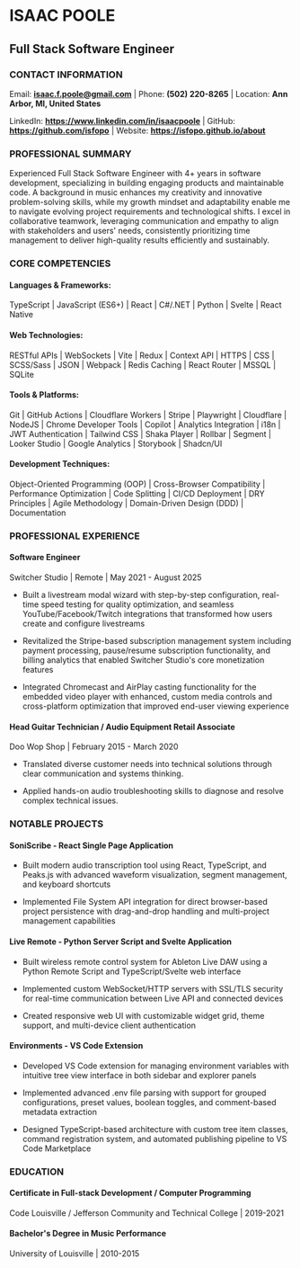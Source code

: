 # ISAAC POOLE
## Full Stack Software Engineer

### CONTACT INFORMATION

Email: **isaac.f.poole@gmail.com** | Phone: **(502) 220-8265** | Location: **Ann Arbor, MI, United States**

LinkedIn: **https://www.linkedin.com/in/isaacpoole** | GitHub: **https://github.com/isfopo** | Website: **https://isfopo.github.io/about**

### PROFESSIONAL SUMMARY

Experienced Full Stack Software Engineer with 4+ years in software development, specializing in building engaging products and maintainable code. A background in music enhances my creativity and innovative problem-solving skills, while my growth mindset and adaptability enable me to navigate evolving project requirements and technological shifts. I excel in collaborative teamwork, leveraging communication and empathy to align with stakeholders and users' needs,  consistently prioritizing time management to deliver high-quality results efficiently and sustainably.

### CORE COMPETENCIES

#### Languages & Frameworks:

TypeScript | JavaScript (ES6+) | React | C#/.NET | Python | Svelte | React Native

#### Web Technologies:

RESTful APIs | WebSockets | Vite | Redux | Context API | HTTPS | CSS | SCSS/Sass | JSON | Webpack | Redis Caching | React Router | MSSQL | SQLite

#### Tools & Platforms:

Git | GitHub Actions | Cloudflare Workers | Stripe | Playwright | Cloudflare | NodeJS | Chrome Developer Tools | Copilot | Analytics Integration | i18n | JWT Authentication | Tailwind CSS | Shaka Player | Rollbar | Segment | Looker Studio | Google Analytics | Storybook | Shadcn/UI

#### Development Techniques:

Object-Oriented Programming (OOP) | Cross-Browser Compatibility | Performance Optimization | Code Splitting | CI/CD Deployment | DRY Principles | Agile Methodology | Domain-Driven Design (DDD) | Documentation

### PROFESSIONAL EXPERIENCE

#### Software Engineer
Switcher Studio | Remote | May 2021 - August 2025

- Built a livestream modal wizard with step-by-step configuration, real-time speed testing for quality optimization, and seamless YouTube/Facebook/Twitch integrations that transformed how users create and configure livestreams

- Revitalized the Stripe-based subscription management system including payment processing, pause/resume subscription functionality, and billing analytics that enabled Switcher Studio's core monetization features

- Integrated Chromecast and AirPlay casting functionality for the embedded video player with enhanced, custom media controls and cross-platform optimization that improved end-user viewing experience

#### Head Guitar Technician / Audio Equipment Retail Associate
Doo Wop Shop | February 2015 - March 2020

- Translated diverse customer needs into technical solutions through clear communication and systems thinking.

- Applied hands-on audio troubleshooting skills to diagnose and resolve complex technical issues.

### NOTABLE PROJECTS

#### SoniScribe - React Single Page Application

- Built modern audio transcription tool using React, TypeScript, and Peaks.js with advanced waveform visualization, segment management, and keyboard shortcuts

- Implemented File System API integration for direct browser-based project persistence with drag-and-drop handling and multi-project management capabilities

#### Live Remote - Python Server Script and Svelte Application

- Built wireless remote control system for Ableton Live DAW using a Python Remote Script and TypeScript/Svelte web interface

- Implemented custom WebSocket/HTTP servers with SSL/TLS security for real-time communication between Live API and connected devices

- Created responsive web UI with customizable widget grid, theme support, and multi-device client authentication

#### Environments - VS Code Extension

- Developed VS Code extension for managing environment variables with intuitive tree view interface in both sidebar and explorer panels

- Implemented advanced .env file parsing with support for grouped configurations, preset values, boolean toggles, and comment-based metadata extraction

- Designed TypeScript-based architecture with custom tree item classes, command registration system, and automated publishing pipeline to VS Code Marketplace

### EDUCATION

#### Certificate in Full-stack Development / Computer Programming

Code Louisville / Jefferson Community and Technical College | 2019-2021

#### Bachelor's Degree in Music Performance

University of Louisville | 2010-2015

<!--
### VOLUNTEER EXPERIENCE

#### Web Developer Mentor
Code Louisville | 2022

- Guided students through the process of building full-stack web applications using React and Node.js

- Provided feedback and suggestions for improving code quality and performance

- Assisted students in debugging and troubleshooting issues with their applications

### REFERENCES

Michael Whelan - Engineering Manager

"I had the pleasure of managing Isaac, and he stands out as a deeply committed engineer who brings both technical excellence and genuine loyalty to his work and teammates. He's always looking to improve his coding practices and isn't afraid to ask the targeted questions that drive better outcomes—especially around accessibility and user impact. Isaac is reliable to the core, consistently delivering thoughtful, well-structured solutions while supporting those around him with humility and care. His focus on quality and collaboration consistently elevates the work of the entire team. Whether reviewing code or contributing to team discussions, Isaac shows up with integrity and intention. Any team would be lucky to have him."

-->
